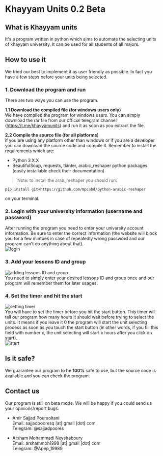 # Khayyam Units 0.2 Beta

## What is Khayyam units
It's a program written in python which aims to automate the selecting units of khayyam university. It can be used for all students of all majors.

## How to use it
We tried our best to implement it as user friendly as possible. In fact you have a few steps before your units being selected.
  
### 1. Download the program and run  
There are two ways you can use the program.  
  
**1.1 Download the compiled file (for windows users only)**  
We have compiled the program for windows users. You can simply download the rar file from our official telegram channel (https://t.me/khayyamunits) and run it as soon as you extract the file.  
  
**2.2 Compile the source file (for all platforms)**  
if you are using any platform other than windows or if you are a developer you can download the source code and compile it. Remember to install the requirements which are:
 - Python 3.X.X  
 - BeautifulSoup, requests, tkinter, arabic_reshaper python packages (easily installable check their documentation)  
   
 > Note: to install the arab_reshaper you should run:
 ```
 pip install git+https://github.com/mpcabd/python-arabic-reshaper
 ```
 on your terminal.
### 2. Login with your university information (username and password)
After running the program you need to enter your university account information. Be sure to enter the correct information (the website will block you for a few mintues in case of repeatedly wrong password and our program can't do anything about that).  
![login](http://apep.ir/importent/1.jpg)  
### 3. Add your lessons ID and group
![adding lessons ID and group](http://apep.ir/importent/2.jpg)  
You need to simply enter your desired lessons ID and group once and our program will remember them for later usages.
### 4. Set the timer and hit the start
![setting timer](http://apep.ir/importent/3.jpg)  
You will have to set the timer before you hit the start button. This timer will tell our program how many hours it should wait before trying to select the units. It means if you leave it 0 the program will start the unit selecting process as soon as you touch the start button (in other words, if you fill this field with number x, the unit selecting will start x hours after you click on start).  
![start](http://apep.ir/importent/4.jpg)  
## Is it safe?
We guarantee our program to be **100%** safe to use, but the source code is available and you can check the program.

## Contact us
Our program is still on beta mode. We will be happy if you could send us your opinions/report bugs.  
- Amir Sajjad Poursoltani  
Email: sajjadpooresq [at] gmail [dot] com  
Telegram: @sajjadpoores  
  
- Arsham Mohammadi Neyshaboury  
Email: arshammoh1998 [at] gmail [dot] com  
Telegram: @Apep_19989
